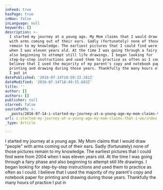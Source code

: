 ```yaml
---
inFeed: true
hasPage: true
inNav: false
inLanguage: null
keywords: []
description: >-
  I started my journey at a young age. My Mom claims that I would draw "people"
  with arms coming out of their ears. Sadly (fortunately) none of those pictures
  remain to my knowledge. The earliest pictures that I could find were from 2004
  when I was eleven years old. At the time I was going through a fairy phase and
  also beginning to attempt still life drawings. I began looking for
  step-by-step instructions and used them to practice as often as I could. I
  believe that I used the majority of my parent's copy and notebook paper for
  printing and drawing during those years. Thankfully the many hours of practice
  I put in  
datePublished: '2016-07-14T18:50:33.281Z'
dateModified: '2016-07-14T18:49:15.683Z'
title: ''
author: []
authors: []
publisher: null
starred: false
sourcePath: >-
  _posts/2016-07-14-i-started-my-journey-at-a-young-age-my-mom-claims-that-i-wo.md
url: i-started-my-journey-at-a-young-age-my-mom-claims-that-i-wo/index.html
_type: Article

---
```

I started my journey at a young age. My Mom claims that I would draw "people" with arms coming out of their ears. Sadly (fortunately) none of those pictures remain to my knowledge. The earliest pictures that I could find were from 2004 when I was eleven years old. At the time I was going through a fairy phase and also beginning to attempt still life drawings. I began looking for step-by-step instructions and used them to practice as often as I could. I believe that I used the majority of my parent's copy and notebook paper for printing and drawing during those years. Thankfully the many hours of practice I put in